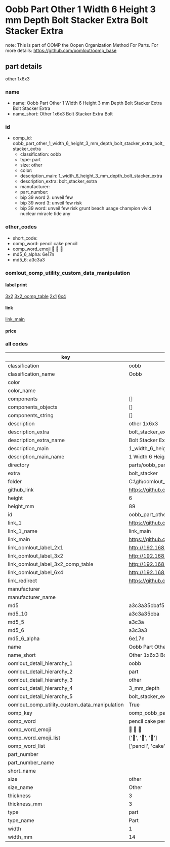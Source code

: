 # Oobb Part Other 1 Width 6 Height 3 mm Depth Bolt Stacker Extra Bolt Stacker Extra  

note: This is part of OOMP the Oopen Organization Method For Parts. For more details: https://github.com/oomlout/oomp_base

##  part details
  



other 1x6x3



### name
* name: Oobb Part Other 1 Width 6 Height 3 mm Depth Bolt Stacker Extra Bolt Stacker Extra
* name_short: Other 1x6x3 Bolt Stacker Extra Bolt
### id
* oomp_id: oobb_part_other_1_width_6_height_3_mm_depth_bolt_stacker_extra_bolt_stacker_extra
  * classification: oobb
  * type: part
  * size: other
  * color: 
  * description_main: 1_width_6_height_3_mm_depth_bolt_stacker_extra
  * description_extra: bolt_stacker_extra
  * manufacturer: 
  * part_number: 
  * bip 39 word 2: unveil few
  * bip 39 word 3: unveil few risk
  * bip 39 word: unveil few risk grunt beach usage champion vivid nuclear miracle tide any

### other_codes
* short_code: 
* oomp_word: pencil cake pencil
* oomp_word_emoji :pencil: :cake: :pencil:
* md5_6_alpha: 6e17n
* md5_6: a3c3a3






### oomlout_oomp_utility_custom_data_manipulation
#### label print
[3x2](http://192.168.1.245:1112/?label=oomp%206e17n)
[3x2_oomp_table](http://192.168.1.108:1112/?label=oomp%206e17n)
[2x1](http://192.168.1.242:1112/?label=oomp%206e17n)
[6x4](http://192.168.1.55:1112/?label=oomp%206e17n)    

#### link

[link_main](https://github.com/oomlout/oomlout_oobb_version_4_generated_parts/tree/main/navigation_oomp/oobb/part/other/1_width_6_height_3_mm_depth_bolt_stacker_extra/bolt_stacker_extra/part)                              

#### price







### all codes 
| key | value |  
| --- | --- |  
| classification | oobb |  
| classification_name | Oobb |  
| color |  |  
| color_name |  |  
| components | [] |  
| components_objects | [] |  
| components_string | [] |  
| description | other 1x6x3 |  
| description_extra | bolt_stacker_extra |  
| description_extra_name | Bolt Stacker Extra |  
| description_main | 1_width_6_height_3_mm_depth_bolt_stacker_extra |  
| description_main_name | 1 Width 6 Height 3 mm Depth Bolt Stacker Extra |  
| directory | parts/oobb_part_other_1_width_6_height_3_mm_depth_bolt_stacker_extra_bolt_stacker_extra |  
| extra | bolt_stacker |  
| folder | C:\gh\oomlout_oobb_version_4_generated_parts\parts\oobb_part_other_1_width_6_height_3_mm_depth_bolt_stacker_extra_bolt_stacker_extra |  
| github_link | https://github.com/oomlout/oomlout_oomp_part_src/tree/main/parts/oobb_part_other_1_width_6_height_3_mm_depth_bolt_stacker_extra_bolt_stacker_extra |  
| height | 6 |  
| height_mm | 89 |  
| id | oobb_part_other_1_width_6_height_3_mm_depth_bolt_stacker_extra_bolt_stacker_extra |  
| link_1 | https://github.com/oomlout/oomlout_oobb_version_4_generated_parts/tree/main/navigation_oomp/oobb/part/other/1_width_6_height_3_mm_depth_bolt_stacker_extra/bolt_stacker_extra/part |  
| link_1_name | link_main |  
| link_main | https://github.com/oomlout/oomlout_oobb_version_4_generated_parts/tree/main/navigation_oomp/oobb/part/other/1_width_6_height_3_mm_depth_bolt_stacker_extra/bolt_stacker_extra/part |  
| link_oomlout_label_2x1 | http://192.168.1.242:1112/?label=oomp%206e17n |  
| link_oomlout_label_3x2 | http://192.168.1.245:1112/?label=oomp%206e17n |  
| link_oomlout_label_3x2_oomp_table | http://192.168.1.108:1112/?label=oomp%206e17n |  
| link_oomlout_label_6x4 | http://192.168.1.55:1112/?label=oomp%206e17n |  
| link_redirect | https://github.com/oomlout/oomlout_oobb_version_4_generated_parts/tree/main/parts/oobb_other_01_06_03_ex_bolt_stacker |  
| manufacturer |  |  
| manufacturer_name |  |  
| md5 | a3c3a35cbaf524c3be09b67374d56773 |  
| md5_10 | a3c3a35cba |  
| md5_5 | a3c3a |  
| md5_6 | a3c3a3 |  
| md5_6_alpha | 6e17n |  
| name | Oobb Part Other 1 Width 6 Height 3 mm Depth Bolt Stacker Extra Bolt Stacker Extra |  
| name_short | Other 1x6x3 Bolt Stacker Extra Bolt |  
| oomlout_detail_hierarchy_1 | oobb |  
| oomlout_detail_hierarchy_2 | part |  
| oomlout_detail_hierarchy_3 | other |  
| oomlout_detail_hierarchy_4 | 3_mm_depth |  
| oomlout_detail_hierarchy_5 | bolt_stacker_extra |  
| oomlout_oomp_utility_custom_data_manipulation | True |  
| oomp_key | oomp_oobb_part_other_1_width_6_height_3_mm_depth_bolt_stacker_extra_bolt_stacker_extra |  
| oomp_word | pencil cake pencil |  
| oomp_word_emoji | :pencil: :cake: :pencil: |  
| oomp_word_emoji_list | [':pencil:', ':cake:', ':pencil:'] |  
| oomp_word_list | ['pencil', 'cake', 'pencil'] |  
| part_number |  |  
| part_number_name |  |  
| short_name |  |  
| size | other |  
| size_name | Other |  
| thickness | 3 |  
| thickness_mm | 3 |  
| type | part |  
| type_name | Part |  
| width | 1 |  
| width_mm | 14 |  
